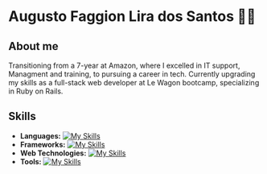 # Augusto Faggion Lira dos Santos 👨‍💻

## About me
Transitioning from a 7-year at Amazon, where I excelled in IT support, Managment and training, to pursuing a career in tech. Currently upgrading my skills as a full-stack web developer at Le Wagon bootcamp, specializing in Ruby on Rails.

## Skills
- **Languages:**
[![My Skills](https://skillicons.dev/icons?i=ruby,js)](https://skillicons.dev)
- **Frameworks:**
[![My Skills](https://skillicons.dev/icons?i=rails)](https://skillicons.dev)
- **Web Technologies:**
[![My Skills](https://skillicons.dev/icons?i=html,css)](https://skillicons.dev)
- **Tools:**
[![My Skills](https://skillicons.dev/icons?i=git,github,vscode)](https://skillicons.dev)


